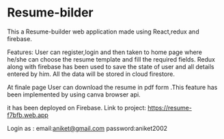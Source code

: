 # Resume-bilder

This a Resume-builder web application made using React,redux and firebase.

Features:
User can register,login and then taken to home page where he/she can choose the resume template
and fill the required fields. Redux along with firebase has been used to save the state of user and all details entered by him.
All the data will be stored in cloud firestore.

At finale page User can download the resume in pdf form .This feature has been implemented by using canva browser api.

it has been deployed on Firebase.
Link to project: https://resume-f7bfb.web.app

Login as :
email:aniket@gmail.com
password:aniket2002
